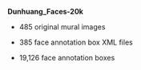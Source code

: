 **Dunhuang_Faces-20k**

  - 485 original mural images

  - 385 face annotation box XML files

  - 19,126 face annotation boxes

